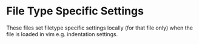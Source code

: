 File Type Specific Settings
===========================

These files set filetype specific settings locally (for that file only) when the file is loaded in vim e.g. indentation settings.
